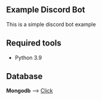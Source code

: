 ## Example Discord Bot
This is a simple discord bot example

## Required tools
- Python 3.9

## Database
**Mongodb** --> [Click](https://www.mongodb.com/home)

